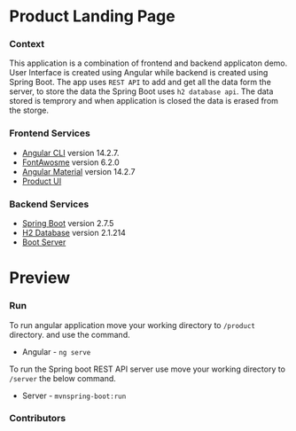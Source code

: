 # Product Landing Page

### Context

This application is a combination of frontend and backend applicaton demo. User Interface is created using Angular while backend is created using Spring Boot. The app uses `REST API` to add and get all the data form the server, to store the data the Spring Boot uses `h2 database api`. The data stored is temprory and when application is closed the data is erased from the storge.

### Frontend Services

- [Angular CLI](https://github.com/angular/angular-cli) version 14.2.7.
- [FontAwosme](https://fontawesome.com/icons/) version 6.2.0
- [Angular Material](https://material.angular.io/) version 14.2.7
- [Product UI](./product/)

### Backend Services

- [Spring Boot](https://spring.io/projects/spring-boot) version 2.7.5
- [H2 Database](https://www.h2database.com/html/main.html) version 2.1.214
- [Boot Server](./server)

# Preview

### Run

To run angular application move your working directory to `/product` directory. and use the command.

- Angular - `ng serve`

To run the Spring boot REST API server use move your working directory to `/server` the below command.

- Server - `mvnspring-boot:run`

### Contributors

